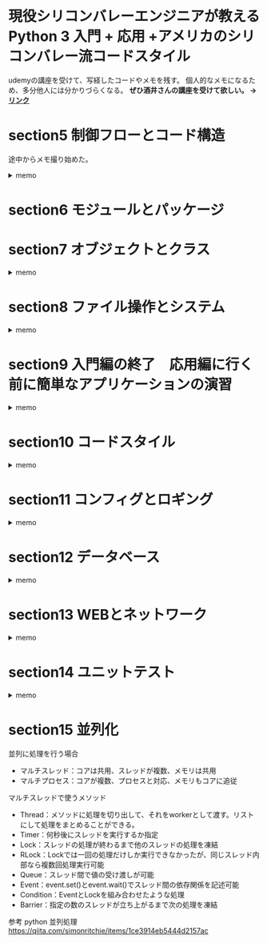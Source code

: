 # 現役シリコンバレーエンジニアが教えるPython 3 入門 + 応用 +アメリカのシリコンバレー流コードスタイル

udemyの講座を受けて、写経したコードやメモを残す。
個人的なメモになるため、多分他人には分かりづらくなる。
**ぜひ酒井さんの講座を受けて欲しい。 -> [リンク](https://www.udemy.com/course/python-beginner/)**

# section5 制御フローとコード構造
途中からメモ撮り始めた。
<details>
<summary>memo</summary>

- デフォルト引数で注意すること
空のリストをデフォルト引数に設定して、二回実行すると二回目の実行時にはリスト要素は2こにな。
これは参照渡しで一度目のリストを呼び出してしまっているから。
そのため、空のリストを渡すのではなく、実行時にリストの指定がなければ生成するようにすること。



- 関数の引数にはタプルや辞書を渡せ、タプルなら*args、辞書なら**kwargsで指定する。
引数設定の順序はアスタリスクの少ない順。辞書を作って入れるというのはよくあるらしい。

- Docstringはチームに夜が、なるべく書く癖をつけよう。

- 関数ない関数の作るシーンは、他の箇所で使わないがその関数内では繰り返し使うとか、煩雑になりそうな時に作る

- クロージャーは、呼び出した時に初めて実行して欲しい。scalaの遅延評価っぽい。

- デコレータは関数の前後に処理を付随させたい時に付け加える。汎用的に使う処理はデコレータにしちゃうとかかな？例えば処理時間を測るとか。

```
# 時間測定のデコレータ
import time


def measure_time(func):
    def wrapper(*args, **kwargs):
        start = time.time()
        result = func(*args, **kwargs)
        elapsed_time = time.time() - start
        print("elapsed_time:{0}".format(elapsed_time) + "[sec]")
        return result

    return wrapper
```

- ラムダ式は同じような処理をするが関数にするほど変更箇所がない時に使う？

- ジェネレータは反復処理をするさ際に、要素を取り出して生成するもの。`next`で次の要素を取り出すが、実行するたびにジェネレータから抜けている。重たい処理を小分けにして実行したいがモチベ。

- リスト内包表記は楽だが、ネストが続くとすごくわかりづらくなる。多くて2重かな。ほかにも辞書、集合、ジェネレータで内包表記が可能。

- 名前空間は変数のスコープの話。グローバル変数やローカル変数とか。

- 例外処理。ほかのエラー全て検知するようなexceptをかくと辛い。
```
try:
    # 試行内容
except #例外型 as ex(#変数名):
    # エラーに応じた処理
else:
    # 正常にtryの内容が終了できた時の処理
finaly:
    # 正常終了、異常終了に関わらず実行する処理
```



</details>

# section6 モジュールとパッケージ

# section7 オブジェクトとクラス
<details>
<summary>memo</summary>

とほほのPython入門(http://www.tohoho-web.com/python/class.html)

基本的なクラスの形は以下
```
class Person(object):
    """ 三重クオートによるコメント """
    
    # コンストラクタ クラスのインスタンス作成時に最初に実行される
    def __init__(self, name):
        self.name = name
    
    def run(self):
        print(f'{self.name} is running.') # selfに格納された値はメソッドでも使える
        
    def __del__(self):
        print('good bye')    
```

使う場合はインスタンスの生成を行い、メソッドの呼び出す
```
person = Person('Mike')
print(person.run()) # Mike is running.

# good bye # __del__で定義された処理が最後に実行される
```



--- 
似たようなクラスを作る場合は継承を行う。
例えば、車クラスを作ればトヨタの車クラス、テスラの車クラスなどに展開できる
```
"""
車    -> トヨタ
     |
     |-> テスラ
"""


class Car(object):
    def __init__(self, name):
        self.name = name
    
    def run(self):
        print('run')
        
class ToyotaCar(Car):
    def __init__(self,name):
        self.name = name
        
    def run(self): # 同名のメソッドを作れば、処理をオーバーライドできる
        print('Toyota run')

```

クラスではプロパティを設定できるが、これはある条件に合致した時だけ、変数の内容を変更できるシーンを作りたい時に使う

---

ダックタイピング

> アヒルと同じような動きをし、アヒルと同じように鳴くことがあるなら、それはアヒルだ

クラスが違くても属性や関数が同じような物ならそれは同じように動くクラスを継承して作るべき


---

抽象クラスや多重継承はあまり積極的に行わなくてもいい。分かりづらくなるし、使い方を熟知していないとバグを生みやすい。


---

クラス内で直接変数に値を渡すと、それはクラス変数になる。
これはインスタンスを2つ作成した時、片方がそのクラス変数の内容を変更するともう片方のインスタンスにもその変更が反映されるので注意が必要。


---

特殊メソッドは`__init__`のようにアンダースコア2つで挟まれた物のこと

</details>


# section8 ファイル操作とシステム
<details>
<summary>memo</summary>

 
 ファイルの作成
 
```
 with open('filenPath', 'w') as f:
     f.write('test')
 ```

ファイルの読み込み
```
 with open('filenPath', 'r') as f:
     print(f.read())

     # もしくは以下でchunkごとに文字を取り出せる
     while True:   
        chunk = 2
        line = f.readline(chunk)
        if not line:
            break
```

- モード指定
    - w -> w+にすることで書き込みと同時に読み込みもできる。しかし、この場合seek(0)で現在地を最初に戻す必要がある。

- テンプレート
    - string.Template()でテンプレート作ることで、変数への注入が行える

- csvの書き込みと読み込み
    - ファイルの書き込みと読み込みと大体同じ。
    - fieldNamesの指定をし、rowの挿入は辞書形式で行う

- ファイル操作
    - os(ファイル操作全般), pathlib(ファイル作成), glob(ファイル検索), shutil(高機能なファイル操作)を使えば大体できる


- tarfile、zipfile
    - ファイルの圧縮展開で使う

- tempfile
    - python上で一時的なファイルを作れる。処理終了時に削除される。

- datetime
    - pythonの時間取得とかのライブラリ

 
 
</details>


# section9 入門編の終了　応用編に行く前に簡単なアプリケーションの演習

<details>
<summary>memo</summary>
 

# **このセクションの動画は何回か見直そう**
- 自分で書いたのがmyCode、講師作成の物がexample
    - 関数ベースでとりあえず動くものとという意識で作成
    - templateはpyで書いたが、必ずしもpyである必要はないし、これだと一々スクロールがめんどいなと思った
    - exportCSVはぱっと見密集していて分かりづらい。細かくても切り分けをするべきだと思った
    - 講師のと比較して、どうして分かりにくいかを言語化した方が良い


- MVCで実装
    - Model：実際の処理、ロジックを記述-> ロボットの言動、ランキングの取得、保存
    - View：表示する部分について記述-> templateとtemplateの呼び出し、変数の代入
    - Controler：ModelとViewの接続部分を記述

- ベースクラスと継承をうまく使う
    - ロボットの言動ならコンストラクタでhelloを言わせる（最初に実行されるから）
    - レストランはロボットの使ったデータをまた使うから継承


</details>


# section10 コードスタイル


<details>
<summary>memo</summary>
 
 Pythonのコード規約 [PEP]
 
- 文章のようにPythonを書く
    - 一番綺麗で読みやすいコードはドキュメントが無くても、コードを読んで何をしているかが分かるコード

- シングルクオートとダブルクオートの使い分け
    - 併用する時、大体はダブルクオートを外側におく

- 便利なツール
    - flake8；コードチェック
    - autopep8：コード規約にしたがって自動整形

</details>

# section11 コンフィグとロギング


<details>
<summary>memo</summary>

参考URL
[Pythonでロギングを学ぼう](https://qiita.com/__init__/items/91e5841ed53d55a7895e)
[logging doc](https://docs.python.org/ja/3/library/logging.html)


- configの作成
    - configParserでconfig.iniの作成・読み込み
    - yamlでconfig.ymlの作成・読み込み
    - 個人的にはtoml使うことが多い。poetryもtoml。
    - circleciの設定とかはyamlで書いていた気がする。

- logging
    - loglevel：下に行くほど重要度が高い。基本はwarning以上がログ表示される
        - debug
        - info
        - warning
        - error
        - critical
    - `logger = getLogger(__name__)`を基本使う

- optparse
    - ファイル実行時に渡す引数やoptionを設定できる
    - config書くほどではないが、ハードコードしたくないこととかに使うのか？
    - あとはloglevelを渡すのにいいかもしれない

- 仮想環境
    - virtualenvが説明されていた
    - 個人的にはローカルで簡単に試す程度ならpyenv+poetryを使っている
        - pythonバージョン：pyenv
        - ライブラリ管理:poetry
    - 最近はdockerに慣れるために逐一Dockerfileを書いている
        - pythonバージョン:Docker
        - ライブラリ管理:poetyr

</details>


# section12 データベース

<details>
<summary>memo</summary>

pythonでDBに色々する

ライブラリ
- sqlalchemy：あとでDB切替ができる 
- mysql関連
    - mysql-connector-python
    - MySQLdb
    - pymysql
- mongoDB関連
    - pymongo

DBの種類
- RDB（リレーショナルデータベース）
    - MySQL
    - postgress
- NoSQL
    - キーバリュー型 (DBM、memcash)
    - ワイドカラム型 (Hbase)
    - ドキュメント型 (MongoDB)
    - グラフ型 (neo4j)


sqlalchemyで立ち上がりを書いて、mysqlに向き先を変えて書き込むようにするとやり直しが少なくて済みそう。
必要に応じてpostgressにできる。今でもRDB多いし、結局GCPのBigQuery使っている。



参考
【超入門】RDBとNoSQLの違いに着目！NoSQLに求めるものとは？
https://tech-blog.rakus.co.jp/entry/20180919/nosql/bigdata


</details>

# section13 WEBとネットワーク


<details>
<summary>memo</summary>


restは大量のリクエストを捌ける
xml_rpcは記述が簡単なのでちょっとした作業で使う場合がある

networkx ：　ネットワークをグラフで図示するツール

</details>



</details>

# section14 ユニットテスト

<details>
<summary>memo</summary>



試した物は
doctest
unittest
pytest


python unittest
- https://qiita.com/aomidro/items/3e3449fde924893f18ca
- https://docs.python.org/ja/3/library/unittest.html

pytest-cov  pytest-xdist -> テストのカバレッジを表示
- --cov=calculation(<- test.pyでimportしているやつ)
- --cov-report term-missing でどの行をテストしていないかも教えてくれる

テストしなくてもいいようなメソッド
- 単にstringを返すだけのメソッドとか
- ifのネストはどこまでかくか -> ifの第一階層までは必ずやるのが一般的
- 失敗が許されない基幹系なら全部やる場合もある


pytest と同じようなライブラリ nose

tox virtualenvにパッケージをインストールしてその仮想環境上でテストを実行できる



どこまでmockするのか
- いれる値は全てmockする場合もある -> ユニットテストのバグを含む可能性があるから外部要因だけmockする場合が多い
- つまりはapiとかDBとかから持ってくる場合にmockする

</details>



# section15 並列化

<!-- <details>
<summary>memo</summary> -->


並列に処理を行う場合

- マルチスレッド：コアは共用、スレッドが複数、メモリは共用
- マルチプロセス：コアが複数、プロセスと対応、メモリもコアに追従

マルチスレッドで使うメソッド
- Thread：メソッドに処理を切り出して、それをworkerとして渡す。リストにして処理をまとめることができる。
- Timer：何秒後にスレッドを実行するか指定
- Lock：スレッドの処理が終わるまで他のスレッドの処理を凍結
- RLock：Lockでは一回の処理だけしか実行できなかったが、同じスレッド内部なら複数回処理実行可能
- Queue：スレッド間で値の受け渡しが可能
- Event：event.set()とevent.wait()でスレッド間の依存関係を記述可能
- Condition：EventとLockを組み合わせたような処理
- Barrier：指定の数のスレッドが立ち上がるまで次の処理を凍結


参考
python 並列処理
https://qiita.com/simonritchie/items/1ce3914eb5444d2157ac